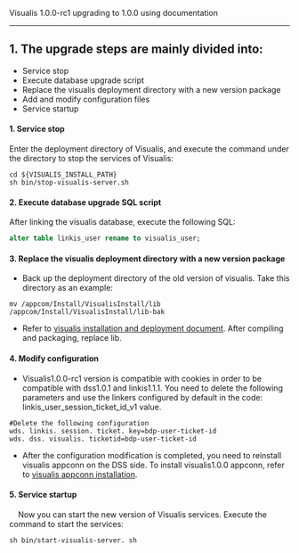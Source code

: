 Visualis 1.0.0-rc1 upgrading to 1.0.0 using documentation

---



## 1. The upgrade steps are mainly divided into:

- Service stop
- Execute database upgrade script
- Replace the visualis deployment directory with a new version package
- Add and modify configuration files
- Service startup

#### 1. Service stop

Enter the deployment directory of Visualis, and execute the command under the directory to stop the services of Visualis:
```shell
cd ${VISUALIS_INSTALL_PATH}
sh bin/stop-visualis-server.sh
```

#### 2. Execute database upgrade SQL script

After linking the visualis database, execute the following SQL:
```sql
alter table linkis_user rename to visualis_user;
```

#### 3. Replace the visualis deployment directory with a new version package

- Back up the deployment directory of the old version of visualis. Take this directory as an example: 
```shell
mv /appcom/Install/VisualisInstall/lib /appcom/Install/VisualisInstall/lib-bak
```
- Refer to [visualis installation and deployment document](./visualis_deploy_doc_cn.md). After compiling and packaging, replace lib.



#### 4. Modify configuration

- Visualis1.0.0-rc1 version is compatible with cookies in order to be compatible with dss1.0.1 and linkis1.1.1. You need to delete the following parameters and use the linkers configured by default in the code: linkis_user_session_ticket_id_v1 value.

```properties
#Delete the following configuration
wds. linkis. session. ticket. key=bdp-user-ticket-id
wds. dss. visualis. ticketid=bdp-user-ticket-id

```
- After the configuration modification is completed, you need to reinstall visualis appconn on the DSS side. To install visualis1.0.0 appconn, refer to [visualis appconn installation](./visualis_appconn_install_cn.md).




#### 5. Service startup
&nbsp;&nbsp;&nbsp;&nbsp;Now you can start the new version of Visualis services. Execute the command to start the services:
```shell
sh bin/start-visualis-server. sh
```